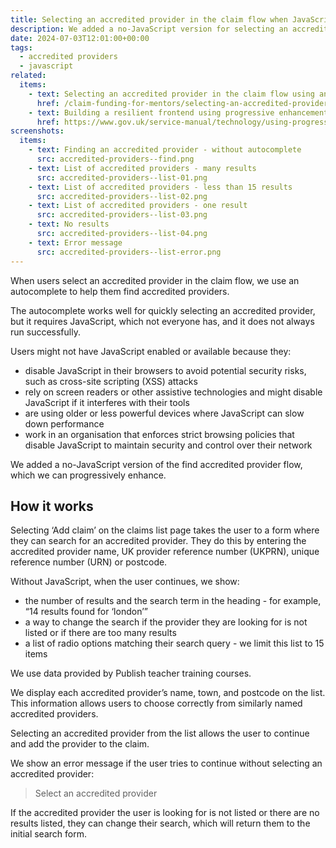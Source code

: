 ```yaml
---
title: Selecting an accredited provider in the claim flow when JavaScript is unavailable
description: We added a no-JavaScript version for selecting an accredited provider in the claim flow
date: 2024-07-03T12:01:00+00:00
tags:
  - accredited providers
  - javascript
related:
  items:
    - text: Selecting an accredited provider in the claim flow using an autocomplete
      href: /claim-funding-for-mentors/selecting-an-accredited-provider-in-the-claim-flow-using-an-autocomplete/
    - text: Building a resilient frontend using progressive enhancement
      href: https://www.gov.uk/service-manual/technology/using-progressive-enhancement
screenshots:
  items:
    - text: Finding an accredited provider - without autocomplete
      src: accredited-providers--find.png
    - text: List of accredited providers - many results
      src: accredited-providers--list-01.png
    - text: List of accredited providers - less than 15 results
      src: accredited-providers--list-02.png
    - text: List of accredited providers - one result
      src: accredited-providers--list-03.png
    - text: No results
      src: accredited-providers--list-04.png
    - text: Error message
      src: accredited-providers--list-error.png
---
```


When users select an accredited provider in the claim flow, we use an autocomplete to help them find accredited providers.

The autocomplete works well for quickly selecting an accredited provider, but it requires JavaScript, which not everyone has, and it does not always run successfully.

Users might not have JavaScript enabled or available because they:

- disable JavaScript in their browsers to avoid potential security risks, such as cross-site scripting (XSS) attacks
- rely on screen readers or other assistive technologies and might disable JavaScript if it interferes with their tools
- are using older or less powerful devices where JavaScript can slow down performance
- work in an organisation that enforces strict browsing policies that disable JavaScript to maintain security and control over their network

We added a no-JavaScript version of the find accredited provider flow, which we can progressively enhance.

## How it works

Selecting ‘Add claim’ on the claims list page takes the user to a form where they can search for an accredited provider. They do this by entering the accredited provider name, UK provider reference number (UKPRN), unique reference number (URN) or postcode.

Without JavaScript, when the user continues, we show:

- the number of results and the search term in the heading - for example, “14 results found for ‘london’”
- a way to change the search if the provider they are looking for is not listed or if there are too many results
- a list of radio options matching their search query - we limit this list to 15 items

We use data provided by Publish teacher training courses.

We display each accredited provider’s name, town, and postcode on the list. This information allows users to choose correctly from similarly named accredited providers.

Selecting an accredited provider from the list allows the user to continue and add the provider to the claim.

We show an error message if the user tries to continue without selecting an accredited provider:

> Select an accredited provider

If the accredited provider the user is looking for is not listed or there are no results listed, they can change their search, which will return them to the initial search form.
